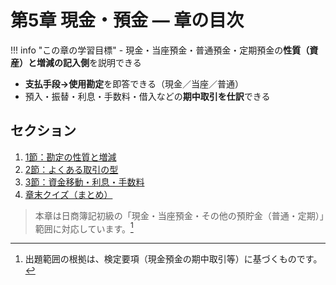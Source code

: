 # 第5章 現金・預金 ― 章の目次

!!! info "この章の学習目標" - 現金・当座預金・普通預金・定期預金の**性質（資産）**と**増減の記入側**を説明できる  
 - **支払手段→使用勘定**を即答できる（現金／当座／普通）  
 - 預入・振替・利息・手数料・借入などの**期中取引を仕訳**できる

## セクション

1. [1節：勘定の性質と増減](01-basics.md)
2. [2節：よくある取引の型](02-patterns.md)
3. [3節：資金移動・利息・手数料](03-transfers.md)
4. [章末クイズ（まとめ）](99-quiz.md)

> 本章は日商簿記初級の「現金・当座預金・その他の預貯金（普通・定期）」範囲に対応しています。[^range]
> [^range]: 出題範囲の根拠は、検定要項（現金預金の期中取引等）に基づくものです。
